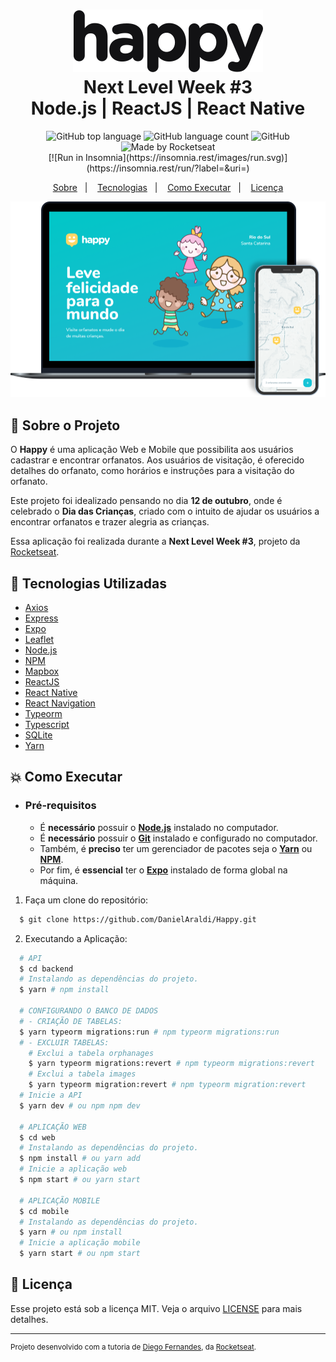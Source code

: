 <h1 align="center">
    <img alt="Proffy" src=".github/logo.svg" height="100px" />
    <br>Next Level Week #3<br/>
    Node.js | ReactJS | React Native
</h1>

<p align="center">
    <img alt="GitHub top language" src="https://img.shields.io/github/languages/top/DanielAraldi/Happy?style=flat-square">
    <img alt="GitHub language count" src="https://img.shields.io/github/languages/count/DanielAraldi/Happy?style=flat-square">
    <img alt="GitHub" src="https://img.shields.io/github/license/DanielAraldi/Happy?style=flat-square">
    <img alt="Made by Rocketseat" src="https://img.shields.io/badge/made%20by-Rocketseat-%237519C1?style=flat-square"><br/>
    [![Run in Insomnia](https://insomnia.rest/images/run.svg)](https://insomnia.rest/run/?label=&uri=)<br/>
</p>

<p align="center">
    <a href="#bookmark-sobre-o-projeto">Sobre</a>&nbsp;&nbsp;&nbsp;|&nbsp;&nbsp;&nbsp;
    <a href="#rocket-tecnologias-utilizadas">Tecnologias</a>&nbsp;&nbsp;&nbsp;|&nbsp;&nbsp;&nbsp;
    <a href="#boom-como-executar">Como Executar</a>&nbsp;&nbsp;&nbsp;|&nbsp;&nbsp;&nbsp;
    <a href="#memo-licença">Licença</a>
</p>

<p align="center">
    <img alt="Design do Projeto" width="650px" src="./.github/design-happy.png" />
<p>

## :bookmark: Sobre o Projeto

O **Happy** é uma aplicação Web e Mobile que possibilita aos usuários cadastrar e encontrar orfanatos. Aos usuários de visitação, é oferecido detalhes do orfanato, como horários e instruções para a visitação do orfanato.

Este projeto foi idealizado pensando no dia **12 de outubro**, onde é celebrado o **Dia das Crianças**, criado com o intuito de ajudar os usuários a encontrar orfanatos e trazer alegria as crianças.

Essa aplicação foi realizada durante a **Next Level Week #3**, projeto da [Rocketseat](https://rocketseat.com.br/).

## :rocket: Tecnologias Utilizadas

-  [Axios](https://github.com/axios/axios)
-  [Express](https://expressjs.com/)
-  [Expo](https://expo.io/)
-  [Leaflet](https://leafletjs.com/)
-  [Node.js](https://nodejs.org/en/)
-  [NPM](https://www.npmjs.com/)
-  [Mapbox](https://www.mapbox.com/)
-  [ReactJS](https://reactjs.org/)
-  [React Native](http://facebook.github.io/react-native/)
-  [React Navigation](https://reactnavigation.org/)
-  [Typeorm](https://typeorm.io/#/)
-  [Typescript](https://www.typescriptlang.org/)
-  [SQLite](https://www.sqlite.org/)
-  [Yarn](https://yarnpkg.com/)

## :boom: Como Executar

- ### **Pré-requisitos**

  - É **necessário** possuir o **[Node.js](https://nodejs.org/en/)** instalado no computador.
  - É **necessário** possuir o **[Git](https://git-scm.com/)** instalado e configurado no computador.
  - Também, é **preciso** ter um gerenciador de pacotes seja o **[Yarn](https://yarnpkg.com/)** ou **[NPM](https://www.npmjs.com/)**.
  - Por fim, é **essencial** ter o **[Expo](https://expo.io/)** instalado de forma global na máquina.

1. Faça um clone do repositório:

```sh
  $ git clone https://github.com/DanielAraldi/Happy.git
```

2. Executando a Aplicação:

```sh
  # API
  $ cd backend
  # Instalando as dependências do projeto.
  $ yarn # npm install

  # CONFIGURANDO O BANCO DE DADOS 
  # - CRIAÇÃO DE TABELAS: 
  $ yarn typeorm migrations:run # npm typeorm migrations:run
  # - EXCLUIR TABELAS:
    # Exclui a tabela orphanages
    $ yarn typeorm migrations:revert # npm typeorm migrations:revert
    # Exclui a tabela images
    $ yarn typeorm migration:revert # npm typeorm migration:revert
  # Inicie a API
  $ yarn dev # ou npm npm dev

  # APLICAÇÃO WEB
  $ cd web
  # Instalando as dependências do projeto.
  $ npm install # ou yarn add
  # Inicie a aplicação web
  $ npm start # ou yarn start

  # APLICAÇÃO MOBILE
  $ cd mobile
  # Instalando as dependências do projeto.
  $ yarn # ou npm install
  # Inicie a aplicação mobile
  $ yarn start # ou npm start
```

## :memo: Licença

Esse projeto está sob a licença MIT. Veja o arquivo [LICENSE](LICENSE) para mais detalhes.

---
<sup>Projeto desenvolvido com a tutoria de [Diego Fernandes](https://github.com/diego3g), da [Rocketseat](https://rocketseat.com.br/).</sup>
